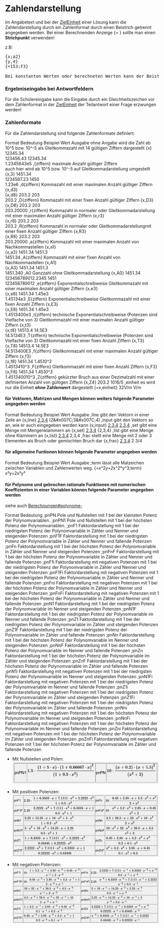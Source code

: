 # Zahlendarstellung
Im Angabetext und bei der [ZielEinheit](../ZielEinheit/index.md) einer Lösung kann die Zahlendarstellung durch ein Zahlenformat durch einen Beistrich getrennt angegeben werden. Bei einer Berechnenden Anzeige {= } sollte man einen **Strichpunkt** verwenden!

z.B:
<pre>{x;a2}
{y,4}
{=153;F3}   

Bei konstanten Werten oder berechneten Werten kann der Beistrich als Listentrenner interpretiert werden. Es wird empfohlen den Strichpunkt zu verwenden.
</pre>

###  Ergebniseingabe bei Antwortfeldern 
Für die Schülereingabe kann die Eingabe durch ein Gleichheitszeichen vor dem Zahlenformat in der [ZielEinheit](../ZielEinheit/index.md) der Teilantwort einer Frage erzwungen werden!

###  Zahlenformate 
Für die Zahlendarstellung sind folgende Zahlenformate definiert:
<div  class="wikitable" style="text-align: left; width: 100%; >

| Format      | Bedeutung                                                                                                                     | Beispiel           | Wert                           | Ausgabe                     |
|-------------|-------------------------------------------------------------------------------------------------------------------------------|--------------------|--------------------------------|-----------------------------|
|             | ohne Angabe wird die Zahl ab 10^5 bzw. 10^-5 als Gleitkommazahl mit 14 gültigen Ziffern dargestellt                           | {x}                | 12345.34<br>123456.43          | 12345.34 <br> 1.2345643e5   |
| ,{ziffern}  | maximale Anzahl gültiger Ziffern<br>auch hier wird ab 10^5 bzw. 10^-5 auf Gleitkommadarstellung umgestellt                    | {x,3}              | 1451.34 <br> 1234567.23        | 1450 <br> 1.23e6            |
| ,d{ziffern} | Kommazahl mit einer maximalen Anzahl gültiger Ziffern                                                                         | {x,d3}<br>{x,d8}   | 203.2                          | 203<br>203.2                |
| ,D{ziffern} | Kommazahl mit einer fixen Anzahl gültiger Ziffern                                                                             | {x,D3}<br>{x,D8}   | 203.2                          | 203<br>203.20000            |
| ,r{ziffern} | Kommazahl in normaler oder Gleitkommadarstellung mit einer maximalen Anzahl gültiger Ziffern                                  | {x,r3}<br>{x,r8}   | 203.2                          | 203<br>203.2                |
| ,R{ziffern} | Kommazahl in normaler oder Gleitkommadarstellungmit einer fixen Anzahl gültiger Ziffern                                       | {x,R3}<br>{x,R8}   | 203.2                          | 203<br>203.20000            |
| ,a{ziffern} | Kommazahl mit einer maximalen Anzahl von Nachkommastellen                                                                     | {x,a1} <br> {x,a3} | 1451.34                        | 1451.3 <br>1451.34          |
| ,A{ziffern} | Kommazahl mit einer fixen Anzahl von Nachkommastellen                                                                         | {x,A1} <br> {x,A3} | 1451.34                        | 1451.3 <br>1451.340         |
| ,A0         | Ganzzahl ohne Gleitkommadarstellung                                                                                           | {x,A0}             | 1451.34 <br> 123456789012.2345 | 1451 <br>123456789012       |
| ,e{ziffern} | Exponentialschreibweise Gleitkommazahl mit einer maximalen Anzahl gültiger Ziffern                                            | {x,e3}<br>{x,e8}   | 1451.34                        | 1.45e3<br>1.45134e3         |
| ,E{ziffern} | Exponentialschreibweise Gleitkommazahl mit einer fixen Anzahl Ziffern                                                         | {x,E3}<br>{x,E8}   | 1451.34                        | 1.45e3<br>1.4513400e3       |
| ,t{ziffern} | technische Exponentialschreibweise (Potenzen sind Vielfache von 3) Gleitkommazahl mit einer maximalen Anzahl gültiger Ziffern | {x,t3}<br>{x,t8}   | 14513.4                        | 14.5E3<br>14.5134E3         |
| ,T{ziffern} | technische Exponentialschreibweise (Potenzen sind Vielfache von 3) Gleitkommazahl mit einer fixen Anzahl Ziffern              | {x,T3}<br>{x,T8}   | 14513.4                        | 14.5E3<br>14.513400E3       |
| ,f{ziffern} | Gleitkommazahl mit einer maximalen Anzahl gültiger Ziffern                                                                    | {x,f3}<br>{x,f8}   | 1451.34                        | 1.45*10^3<br>1.45134*10^3   |
| ,F{ziffern} | Gleitkommazahl mit einer fixen Anzahl Ziffern                                                                                 | {x,F3}<br>{x,F8}   | 1451.34                        | 1.45*10^3<br>1.4513400*10^3 |
| ,Z{ziffern} | gekürzter Bruch aus einer Dezimalzahl mit einer definierten Anzahl von gültigen Ziffern                                       | {x,Z4}             | 203.2                          | 1016/5                      |
| ,einheit    | es wird nur die Einheit **ohne Zahlenwert** dargestellt                                                                       | {=x,einheit}       | 32V/m                          | V/m                         |
</div>

#### für Vektoren, Matrizen und Mengen können weiters folgende Parameter angegeben werden
<div  class="wikitable" style="text-align: left; width: 100%; >

| Format | Bedeutung                                                                    | Beispiel  | Wert           | Ausgabe                       |
|--------|------------------------------------------------------------------------------|-----------|----------------|-------------------------------|
| ,line  | gibt den Vektorn in einer Zeile an                                           | {x,line}  | [2,3,4](2,3,4) | (2&amp;#x007C;3&amp;#x007C;4) |
| ,input | gibt den Vektorn so an, wie er auch eingegeben werden kann                   | {x,input} | [2,3,4](2,3,4) | [2,3,4](2,3,4)                |
| ,set   | gibt eine Menge mit Mengenklammern an                                        | {x,set}   | [2,3,4](2,3,4) | {2,3,4}                       |
| ,list  | gibt eine Menge ohne Klammern an                                             | {x,list}  | [2,3,4](2,3,4) | 2,3,4                         |
| ,frac  | stellt eine Menge mit 2 oder 3 Elementen als Bruch oder gemischten Bruch dar | {x,frac}  | [2,3,4](2,3,4) | 2 3/4                         |
</div>

#### für allgemeine Funtionen können folgende Parameter angegeben werden
<div  class="wikitable" style="text-align: left; width: 100%; >

| Format | Bedeutung                                                      | Beispiel                | Wert | Ausgabe   |
|--------|----------------------------------------------------------------|-------------------------|------|-----------|
| ;term  | lässt alle Malzeichen zwischen Variablen und Zahlenwerten weg. | {=x^2*y+2*x^2*y^3;term} |      | x²y+2x²y³ |
</div>

####  für Polynome und gebrochen rationale Funktionen mit numerischen Koeffizienten in einer Variablen können folgende Parameter angegeben werden
siehe auch [Berechnungen#polynome-](../Berechnungen/index.md#polynome-)
<div  class="wikitable" style="text-align: left; width: 100%; >

| Format  | Bedeutung                                                                                                                                  |
|---------|--------------------------------------------------------------------------------------------------------------------------------------------|
| ;pnPN   | Pole und Nullstellen mit 1 bei der kleinsten Potenz der Polynomvariablen.                                                                  |
| ;pnPN1  | Pole und Nullstellen mit 1 bei der höchsten Potenz der Polynomvariablen.                                                                   |
| ;pnF1   | Faktordarstellung mit 1 bei der niedrigsten Potenz der Polynomvariable in Zähler und Nenner und steigenden Potenzen                        |
| ;pnF1F  | Faktordarstellung mit 1 bei der niedrigsten Potenz der Polynomvariable in Zähler und Nenner und fallende Potenzen                          |
| ;pnFn   | Faktordarstellung mit 1 bei der höchsten Potenz der Polynomvariable in Zähler und Nenner und steigenden Potenzen                           |
| ;pnFnF  | Faktordarstellung mit 1 bei der höchsten Potenz der Polynomvariable in Zähler und Nenner und fallende Potenzen                             |
| ;pnF1i  | Faktordarstellung mit negativen Potenzen mit 1 bei der niedrigsten Potenz der Polynomvariable in Zähler und Nenner und steigenden Potenzen |
| ;pnF1Fi | Faktordarstellung mit negativen Potenzen mit 1 bei der niedrigsten Potenz der Polynomvariable in Zähler und Nenner und fallende Potenzen   |
| ;pnFni  | Faktordarstellung mit negativen Potenzen mit 1 bei der höchsten Potenz der Polynomvariable in Zähler und Nenner und steigenden Potenzen    |
| ;pnFnFi | Faktordarstellung mit negativen Potenzen mit 1 bei der höchsten Potenz der Polynomvariable in Zähler und Nenner und fallende Potenzen      |
| ;pnN1   | Faktordarstellung mit 1 bei der niedrigsten Potenz der Polynomvariable im Nenner und steigenden Potenzen                                   |
| ;pnN1F  | Faktordarstellung mit 1 bei der niedrigsten Potenz der Polynomvariable im Nenner und fallende Potenzen                                     |
| ;pnZ1   | Faktordarstellung mit 1 bei der niedrigsten Potenz der Polynomvariable im Zähler und steigenden Potenzen                                   |
| ;pnZ1F  | Faktordarstellung mit 1 bei der niedrigsten Potenz der Polynomvariable im Zähler und fallende Potenzen                                     |
| ;pnNn   | Faktordarstellung mit 1 bei der höchsten Potenz der Polynomvariable im Nenner und steigenden Potenzen                                      |
| ;pnNnF  | Faktordarstellung mit 1 bei der höchsten Potenz der Polynomvariable im Nenner und fallende Potenzen                                        |
| ;pnZn   | Faktordarstellung mit 1 bei der höchsten Potenz der Polynomvariable im Zähler und steigenden Potenzen                                      |
| ;pnZnF  | Faktordarstellung mit 1 bei der höchsten Potenz der Polynomvariable im Zähler und fallende Potenzen                                        |
| ;pnN1i  | Faktordarstellung mit negativen Potenzen mit 1 bei der niedrigsten Potenz der Polynomvariable im Nenner und steigenden Potenzen            |
| ;pnN1Fi | Faktordarstellung mit negativen Potenzen mit 1 bei der niedrigsten Potenz der Polynomvariable im Nenner und fallende Potenzen              |
| ;pnZ1i  | Faktordarstellung mit negativen Potenzen mit 1 bei der niedrigsten Potenz der Polynomvariable im Zähler und steigenden Potenzen            |
| ;pnZ1Fi | Faktordarstellung mit negativen Potenzen mit 1 bei der niedrigsten Potenz der Polynomvariable im Zähler und fallende Potenzen              |
| ;pnNni  | Faktordarstellung mit negativen Potenzen mit 1 bei der höchsten Potenz der Polynomvariable im Nenner und steigenden Potenzen               |
| ;pnNnFi | Faktordarstellung mit negativen Potenzen mit 1 bei der höchsten Potenz der Polynomvariable im Nenner und fallende Potenzen                 |
| ;pnZni  | Faktordarstellung mit negativen Potenzen mit 1 bei der höchsten Potenz der Polynomvariable im Zähler und steigenden Potenzen               |
| ;pnZnFi | Faktordarstellung mit negativen Potenzen mit 1 bei der höchsten Potenz der Polynomvariable im Zähler und fallende Potenzen                 |
</div>

* Mit Nullstellen und Polen: 
<br>![ClipCapIt-211201-194105.PNG](ClipCapIt-211201-194105.PNG)

* Mit positiven Potenzen:
<br>![ClipCapIt-211201-194144.PNG](ClipCapIt-211201-194144.PNG)

* Mit negativen Potenzen:
<br>![ClipCapIt-211201-194214.PNG](ClipCapIt-211201-194214.PNG)

